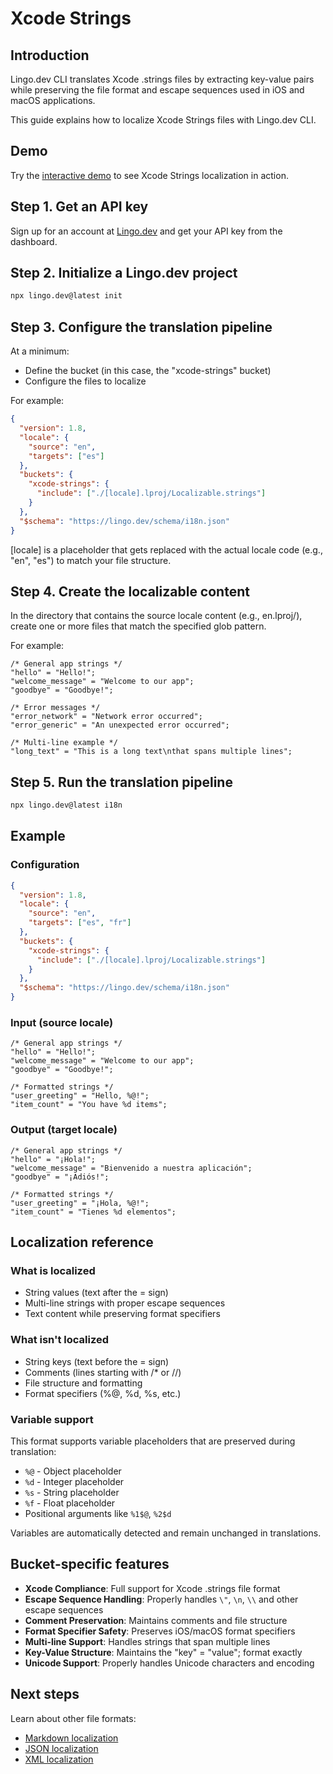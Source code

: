 # Xcode Strings

## Introduction

Lingo.dev CLI translates Xcode .strings files by extracting key-value pairs while preserving the file format and escape sequences used in iOS and macOS applications.

This guide explains how to localize Xcode Strings files with Lingo.dev CLI.

## Demo

Try the [interactive demo](https://lingo.dev/demo) to see Xcode Strings localization in action.

## Step 1. Get an API key

Sign up for an account at [Lingo.dev](https://lingo.dev) and get your API key from the dashboard.

## Step 2. Initialize a Lingo.dev project

```bash
npx lingo.dev@latest init
```

## Step 3. Configure the translation pipeline

At a minimum:

- Define the bucket (in this case, the "xcode-strings" bucket)
- Configure the files to localize

For example:

```json
{
  "version": 1.8,
  "locale": {
    "source": "en",
    "targets": ["es"]
  },
  "buckets": {
    "xcode-strings": {
      "include": ["./[locale].lproj/Localizable.strings"]
    }
  },
  "$schema": "https://lingo.dev/schema/i18n.json"
}
```

[locale] is a placeholder that gets replaced with the actual locale code (e.g., "en", "es") to match your file structure.

## Step 4. Create the localizable content

In the directory that contains the source locale content (e.g., en.lproj/), create one or more files that match the specified glob pattern.

For example:

```strings
/* General app strings */
"hello" = "Hello!";
"welcome_message" = "Welcome to our app";
"goodbye" = "Goodbye!";

/* Error messages */
"error_network" = "Network error occurred";
"error_generic" = "An unexpected error occurred";

/* Multi-line example */
"long_text" = "This is a long text\nthat spans multiple lines";
```

## Step 5. Run the translation pipeline

```bash
npx lingo.dev@latest i18n
```

## Example

### Configuration

```json
{
  "version": 1.8,
  "locale": {
    "source": "en",
    "targets": ["es", "fr"]
  },
  "buckets": {
    "xcode-strings": {
      "include": ["./[locale].lproj/Localizable.strings"]
    }
  },
  "$schema": "https://lingo.dev/schema/i18n.json"
}
```

### Input (source locale)

```strings
/* General app strings */
"hello" = "Hello!";
"welcome_message" = "Welcome to our app";
"goodbye" = "Goodbye!";

/* Formatted strings */
"user_greeting" = "Hello, %@!";
"item_count" = "You have %d items";
```

### Output (target locale)

```strings
/* General app strings */
"hello" = "¡Hola!";
"welcome_message" = "Bienvenido a nuestra aplicación";
"goodbye" = "¡Adiós!";

/* Formatted strings */
"user_greeting" = "¡Hola, %@!";
"item_count" = "Tienes %d elementos";
```

## Localization reference

### What is localized

- String values (text after the = sign)
- Multi-line strings with proper escape sequences
- Text content while preserving format specifiers

### What isn't localized

- String keys (text before the = sign)
- Comments (lines starting with /* or //)
- File structure and formatting
- Format specifiers (%@, %d, %s, etc.)

### Variable support

This format supports variable placeholders that are preserved during translation:
- `%@` - Object placeholder
- `%d` - Integer placeholder
- `%s` - String placeholder
- `%f` - Float placeholder
- Positional arguments like `%1$@`, `%2$d`

Variables are automatically detected and remain unchanged in translations.

## Bucket-specific features

- **Xcode Compliance**: Full support for Xcode .strings file format
- **Escape Sequence Handling**: Properly handles `\"`, `\n`, `\\` and other escape sequences
- **Comment Preservation**: Maintains comments and file structure
- **Format Specifier Safety**: Preserves iOS/macOS format specifiers
- **Multi-line Support**: Handles strings that span multiple lines
- **Key-Value Structure**: Maintains the "key" = "value"; format exactly
- **Unicode Support**: Properly handles Unicode characters and encoding

## Next steps

Learn about other file formats:
- [Markdown localization](https://lingo.dev/docs/markdown)
- [JSON localization](https://lingo.dev/docs/json)
- [XML localization](https://lingo.dev/docs/xml)